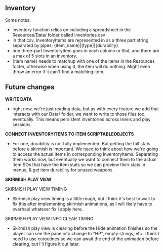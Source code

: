 
Inventory
---

Some notes:
- Inventory function relies on including a spreadsheet in the Resources/Data/ folder called inventories.csv
- In that csv, InventoryItems are represented in as a three part string separated by pipes: {item_name}|{type}|{durability}
- one three-part InventoryItem goes in each column or Slot, and there are a max of 5 slots in an inventory.
- {item name} needs to matchup with one of the items in the Resources folder, otherwise when using it, the item will do nothing.  Might even throw an error if it can't find a matching item.

**Future changes**
---
**WRITE DATA**
- right now, we're just reading data, but as with every feature we add that interacts with our Data/ folder, we want to write to those files too, eventually.  This means persistent inventories across levels and play sessions.

**CONNECT INVENTORYITEMS TO ITEM SCRIPTABLEOBJECTS**
- For one, durability is not fully implemented.  But getting the full stats before a skirmish is important.  We need to think about how we're going to access the actual Items in corresponding InventoryItems.  Separating them works now, but eventually we want to connect them to the actual Item SOs that have the item stats so we can preview their stats in menus, & get item durability for unused weapons.

**SKIRMISH PLAY VIEW**

  SKIRMISH PLAY VIEW TIMING
- Skirmish play view timing is a little rough, but I think it's best to wait to fix this after implementing skirmish animations, as I will likely have to overhaul whatever fix I apply here.


 SKIRMISH PLAY VIEW INFO CLEAR TIMING
- Skirmish play view is clearing before the Hide animation finishes so the player can see the pane info change to "HP", empty strings, etc.  I think I need to use coroutines so we can await the end of the animation before clearing, but I'll figure it out later.
